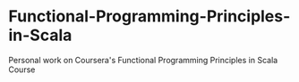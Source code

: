 # Functional-Programming-Principles-in-Scala
Personal work on Coursera's Functional Programming Principles in Scala Course
